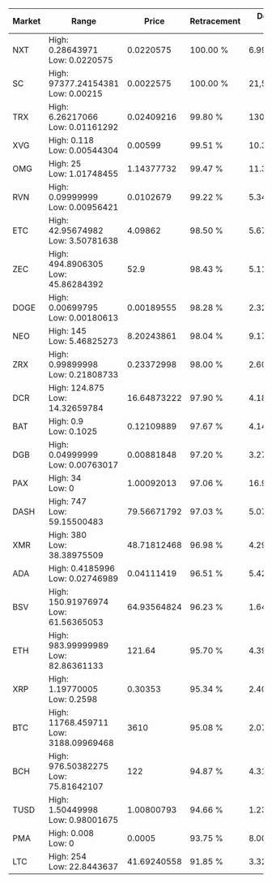 | Market | Range | Price| Retracement | Doubles to 50% |
| --- | --- | --- | --- | --- |
| NXT | High: 0.28643971<br />Low: 0.0220575 | 0.0220575 | 100.00 % | 6.99 |
| SC | High: 97377.24154381<br />Low: 0.00215 | 0.0022575 | 100.00 % | 21,567,495.83 |
| TRX | High: 6.26217066<br />Low: 0.01161292 | 0.02409216 | 99.80 % | 130.20 |
| XVG | High: 0.118<br />Low: 0.00544304 | 0.00599 | 99.51 % | 10.30 |
| OMG | High: 25<br />Low: 1.01748455 | 1.14377732 | 99.47 % | 11.37 |
| RVN | High: 0.09999999<br />Low: 0.00956421 | 0.0102679 | 99.22 % | 5.34 |
| ETC | High: 42.95674982<br />Low: 3.50781638 | 4.09862 | 98.50 % | 5.67 |
| ZEC | High: 494.8906305<br />Low: 45.86284392 | 52.9 | 98.43 % | 5.11 |
| DOGE | High: 0.00699795<br />Low: 0.00180613 | 0.00189555 | 98.28 % | 2.32 |
| NEO | High: 145<br />Low: 5.46825273 | 8.20243861 | 98.04 % | 9.17 |
| ZRX | High: 0.99899998<br />Low: 0.21808733 | 0.23372998 | 98.00 % | 2.60 |
| DCR | High: 124.875<br />Low: 14.32659784 | 16.64873222 | 97.90 % | 4.18 |
| BAT | High: 0.9<br />Low: 0.1025 | 0.12109889 | 97.67 % | 4.14 |
| DGB | High: 0.04999999<br />Low: 0.00763017 | 0.00881848 | 97.20 % | 3.27 |
| PAX | High: 34<br />Low: 0 | 1.00092013 | 97.06 % | 16.98 |
| DASH | High: 747<br />Low: 59.15500483 | 79.56671792 | 97.03 % | 5.07 |
| XMR | High: 380<br />Low: 38.38975509 | 48.71812468 | 96.98 % | 4.29 |
| ADA | High: 0.4185996<br />Low: 0.02746989 | 0.04111419 | 96.51 % | 5.42 |
| BSV | High: 150.91976974<br />Low: 61.56365053 | 64.93564824 | 96.23 % | 1.64 |
| ETH | High: 983.99999989<br />Low: 82.86361133 | 121.64 | 95.70 % | 4.39 |
| XRP | High: 1.19770005<br />Low: 0.2598 | 0.30353 | 95.34 % | 2.40 |
| BTC | High: 11768.459711<br />Low: 3188.09969468 | 3610 | 95.08 % | 2.07 |
| BCH | High: 976.50382275<br />Low: 75.81642107 | 122 | 94.87 % | 4.31 |
| TUSD | High: 1.50449998<br />Low: 0.98001675 | 1.00800793 | 94.66 % | 1.23 |
| PMA | High: 0.008<br />Low: 0 | 0.0005 | 93.75 % | 8.00 |
| LTC | High: 254<br />Low: 22.8443637 | 41.69240558 | 91.85 % | 3.32 |
